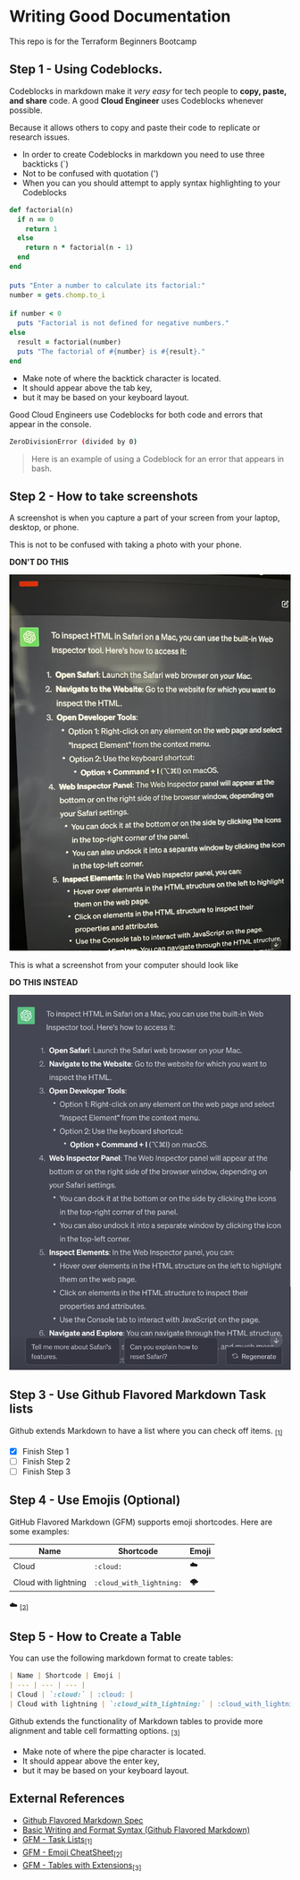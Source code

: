 # Writing Good Documentation
This repo is for the Terraform Beginners Bootcamp

## Step 1 - Using Codeblocks.

Codeblocks in markdown make it *very easy* for tech people to **copy, paste, and share** code. A good __Cloud Engineer__ uses Codeblocks whenever possible.

Because it allows others to copy and paste their code to replicate or research issues.

- In order to create Codeblocks in markdown you need to use three backticks (`)
- Not to be confused with quotation (')
- When you can you should attempt to apply syntax highlighting to your Codeblocks
```ruby
def factorial(n)
  if n == 0
    return 1
  else
    return n * factorial(n - 1)
  end
end

puts "Enter a number to calculate its factorial:"
number = gets.chomp.to_i

if number < 0
  puts "Factorial is not defined for negative numbers."
else
  result = factorial(number)
  puts "The factorial of #{number} is #{result}."
end
```

- Make note of where the backtick character is located.
- It should appear above the tab key, 
- but it may be based on your keyboard layout.

Good Cloud Engineers use Codeblocks for both code and errors that appear in the console.

```bash
ZeroDivisionError (divided by 0)
```
> Here is an example of using a Codeblock for an error that appears in bash.

## Step 2 - How to take screenshots

A screenshot is when you capture a part of your screen from your laptop, desktop, or phone.

This is not to be confused with taking a photo with your phone.

**DON'T DO THIS**

![Example of Phone Picture](assets/Example%20of%20Phone%20Picture.jpg)

This is what a screenshot from your computer should look like

**DO THIS INSTEAD**

![Example of Phone Picture](assets/Example%20of%20Screenshot.png)

## Step 3 - Use Github Flavored Markdown Task lists

Github extends Markdown to have a list where you can check off items. [<sub>[1]<sub/>](#External-References)

- [x] Finish Step 1
- [ ] Finish Step 2
- [ ] Finish Step 3

## Step 4 - Use Emojis (Optional)

GitHub Flavored Markdown (GFM) supports emoji shortcodes.
Here are some examples:

| Name | Shortcode | Emoji |
| --- | --- | --- |
| Cloud | `:cloud:` | :cloud: |
| Cloud with lightning | `:cloud_with_lightning:` | :cloud_with_lightning: |

:cloud:
[<sub>[2]<sub/>](#External-References)

## Step 5 - How to Create a Table

You can use the following markdown format to create tables:

```markdown
| Name | Shortcode | Emoji |
| --- | --- | --- |
| Cloud | `:cloud:` | :cloud: |
| Cloud with lightning | `:cloud_with_lightning:` | :cloud_with_lightning: |
```
Github extends the functionality of Markdown tables to provide more alignment and table cell formatting options. [<sub>[3]<sub/>](#external-references)

- Make note of where the pipe character is located.
- It should appear above the enter key, 
- but it may be based on your keyboard layout.

## External References

- [Github Flavored Markdown Spec](https://github.github.com/gfm/)
- [Basic Writing and Format Syntax (Github Flavored Markdown)](https://docs.github.com/en/get-started/writing-on-github/getting-started-with-writing-and-formatting-on-github/basic-writing-and-formatting-syntax) 
- [GFM - Task Lists](https://docs.github.com/en/get-started/writing-on-github/getting-started-with-writing-and-formatting-on-github/basic-writing-and-formatting-syntax#task-lists)<sub>[1]<sub/>
- [GFM - Emoji CheatSheet](https://github.com/ikatyang/emoji-cheat-sheet/blob/master/README.md#emoji-cheat-sheet)<sub>[2]<sub/>
- [GFM - Tables with Extensions](https://github.github.com/gfm/#tables-extension-)<sub>[3]<sub/>
